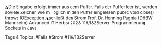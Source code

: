 ◮Die Eingabe erfolgt immer aus dem Puﬀer. Falls der Puﬀer leer ist, werden
soviele Zeichen wie m ¨oglich in den Puﬀer eingelesen
    public  void close()  throws  IOException
◮schließt den Strom
Prof. Dr. Henning Pagnia (DHBW Mannheim) Advanced IT Herbst 2023 116/132Server-Programmierung Sockets in Java

   Tags & Topics:
   #Falls
   #Strom
   #116/132Server